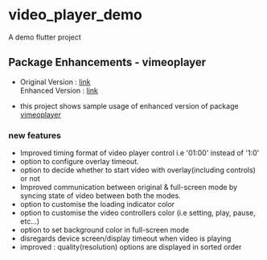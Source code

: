 # video_player_demo

A demo flutter project

## Package Enhancements - vimeoplayer

- Original Version : [link](https://pub.dev/packages/vimeoplayer)
  <br />
  Enhanced Version : [link](https://github.com/nipun-solutelabs/vimeo_player_stl)

- this project shows sample usage of enhanced version of package [vimeoplayer](https://github.com/nipun-solutelabs/vimeo_player_stl)

### new features

- Improved timing format of video player control i.e '01:00' instead of '1:0'
- option to configure overlay timeout.
- option to decide whether to start video with overlay(including controls) or not
- Improved communication between original & full-screen mode by syncing state of video between both the modes.
- option to customise the loading indicator color
- option to customise the video controllers color (i.e setting, play, pause, etc...)
- option to set background color in full-screen mode
- disregards device screen/display timeout when video is playing
- improved : quality(resolution) options are displayed in sorted order